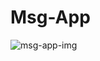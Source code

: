 # Msg-App

![msg-app-img](https://user-images.githubusercontent.com/74712552/233541792-2d269cf7-e851-4f24-85fb-5d611b025430.png)
